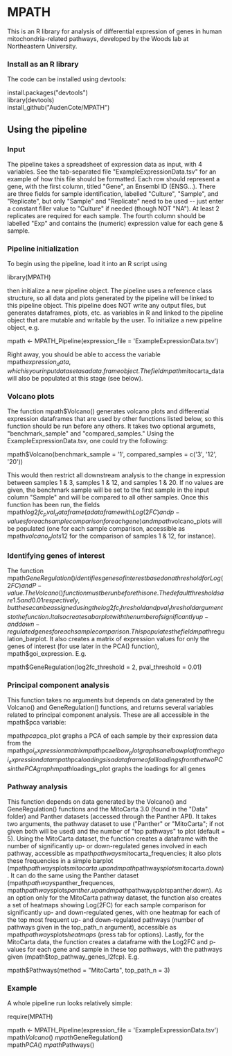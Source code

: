 # MPATH
This is an R library for analysis of differential expression of genes in human mitochondria-related pathways, developed by the Woods lab at Northeastern University.

### Install as an R library
The code can be installed using devtools:

install.packages("devtools")\
library(devtools)\
install_github("AudenCote/MPATH")

## Using the pipeline

### Input

The pipeline takes a spreadsheet of expression data as input, with 4 variables. See the tab-separated file "ExampleExpressionData.tsv" for an example of how this file should be formatted. Each row should represent a gene, with the first column, titled "Gene", an Ensembl ID (ENSG...). There are three fields for sample identification, labelled "Culture", "Sample", and "Replicate", but only "Sample" and "Replicate" need to be used -- just enter a constant filler value to "Culture" if needed (though NOT "NA"). At least 2 replicates are required for each sample. The fourth column should be labelled "Exp" and contains the (numeric) expression value for each gene & sample.

### Pipeline initialization

To begin using the pipeline, load it into an R script using

library(MPATH)

then initialize a new pipeline object. The pipeline uses a reference class structure, so all data and plots generated by the pipeline will be linked to this pipeline object. This pipeline does NOT write any output files, but generates dataframes, plots, etc. as variables in R and linked to the pipeline object that are mutable and writable by the user. To initialize a new pipeline object, e.g.

mpath <- MPATH_Pipeline(expression_file = 'ExampleExpressionData.tsv')

Right away, you should be able to access the variable mpath$expression_data, which is your input dataset as a data.frame object. The field mpath$mitocarta_data will also be populated at this stage (see below).

### Volcano plots

The function mpath$Volcano() generates volcano plots and differential expression dataframes that are used by other functions listed below, so this function should be run before any others. It takes two optional argumets, "benchmark_sample" and "compared_samples." Using the ExampleExpressionData.tsv, one could try the following:

mpath$Volcano(benchmark_sample = '1', compared_samples = c('3', '12', '20'))

This would then restrict all downstream analysis to the change in expression between samples 1 & 3, samples 1 & 12, and samples 1 & 20. If no values are given, the benchmark sample will be set to the first sample in the input column "Sample" and will be compared to all other samples. Once this function has been run, the fields mpath$log2fc_pval_dataframe (a dataframe with Log(2FC) and p-values for each sample comparison for each gene) and mpath$volcano_plots will be populated (one for each sample comparison, accessible as mpath$volcano_plots$12 for the comparison of samples 1 & 12, for instance).

### Identifying genes of interest

The function mpath$GeneRegulation() identifies genes of interest based on a threshold for Log(2FC) and P-value. The Volcano() function must be run before this one. The default thresholds are 1.5 and 0.01 respectively, but these can be assigned using the log2fc_threshold and pval_threshold arguments to the function. It also creates a barplot with the number of significantly up- and down-regulated genes for each sample comparison. This populates the field mpath$regulation_barplot. It also creates a matrix of expression values for only the genes of interest (for use later in the PCA() function), mpath$goi_expression. E.g.

mpath$GeneRegulation(log2fc_threshold = 2, pval_threshold = 0.01)

### Principal component analysis
This function takes no arguments but depends on data generated by the Volcano() and GeneRegulation() functions, and returns several variables related to principal component analysis. These are all accessible in the mpath$pca variable:

mpath$pca$pca_plot graphs a PCA of each sample by their expression data from the mpath$goi_expression matrix
mpath$pca$elbow_plot graphs an elbow plot from the goi_expression data
mpath$pca$loadings is a dataframe of all loadings from the two PCs in the PCA graph
mpath$loadings_plot graphs the loadings for all genes

### Pathway analysis
This function depends on data generated by the Volcano() and GeneRegulation() functions and the MitoCarta 3.0 (found in the "Data" folder) and Panther datasets (accessed through the Panther API). It takes two arguments, the pathway dataset to use ("Panther" or "MitoCarta"; if not given both will be used) and the number of "top pathways" to plot (default = 5). Using the MitoCarta dataset, the function creates a dataframe with the number of significantly up- or down-regulated genes involved in each pathway, accessible as mpath$pathways$mitocarta_frequencies; it also plots these frequencies in a simple barplot (mpath$pathways$plots$mitocarta.up and mpath$pathways$plots$mitocarta.down). It can do the same using the Panther dataset (mpath$pathways$panther_frequences, mpath$pathways$plots$panther.up and mpath$pathways$plots$panther.down). As an option only for the MitoCarta pathway dataset, the function also creates a set of heatmaps showing Log(2FC) for each sample comparison for significantly up- and down-regulated genes, with one heatmap for each of the top most frequent up- and down-regulated pathways (number of pathways given in the top_path_n argument), accessible as mpath$pathways$plots$heatmaps$<pathway name> (press tab for options). Lastly, for the MitoCarta data, the function creates a dataframe with the Log2FC and p-values for each gene and sample in these top pathways, with the pathways given (mpath$top_pathway_genes_l2fcp). E.g.

mpath$Pathways(method = "MitoCarta", top_path_n = 3)

### Example
A whole pipeline run looks relatively simple:

require(MPATH)

mpath <- MPATH_Pipeline(expression_file = 'ExampleExpressionData.tsv')\
mpath$Volcano()\
mpath$GeneRegulation()\
mpath$PCA()\
mpath$Pathways()











